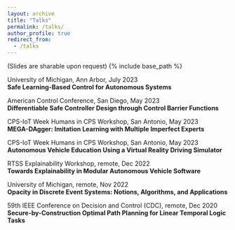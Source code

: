 ```yaml
---
layout: archive
title: "Talks"
permalink: /talks/
author_profile: true
redirect_from:
  - /talks
---
```

<p>(Slides are sharable upon request)
{% include base_path %}

University of Michigan, Ann Arbor, July 2023   
**Safe Learning-Based Control for Autonomous Systems**    

American Control Conference, San Diego, May 2023   
**Differentiable Safe Controller Design through Control Barrier Functions**   

CPS-IoT Week Humans in CPS Workshop, San Antonio, May 2023  
**MEGA-DAgger: Imitation Learning with Multiple Imperfect Experts**   

CPS-IoT Week Humans in CPS Workshop, San Antonio, May 2023   
**Autonomous Vehicle Education Using a Virtual Reality Driving Simulator**    

RTSS Explainability Workshop, remote, Dec 2022   
**Towards Explainability in Modular Autonomous Vehicle Software**   

University of Michigan, remote, Nov 2022  
**Opacity in Discrete Event Systems: Notions, Algorithms, and Applications**    

59th IEEE Conference on Decision and Control (CDC), remote, Dec 2020   
**Secure-by-Construction Optimal Path Planning for Linear Temporal Logic Tasks**    